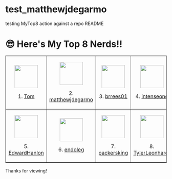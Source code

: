 # test_matthewjdegarmo
testing MyTop8 action against a repo README

# 😎 Here's My Top 8 Nerds!!
<!-- MYTOP8-LIST:START -->
<table style="border-collapse: collapse;" border="1"><tbody>
<td style=''><p style='text-align:center;'><a href='https://twitter.com/myspacetom'><img style='display: block; margin-left: auto; margin-right: auto;' src='https://pbs.twimg.com/profile_images/1237550450/mstom_400x400.jpg' alt='' width='72' height='72' /></a></p><p style='text-align: center;'>1. <a href='https://twitter.com/myspacetom'>Tom</a></p></td>
<td style=''><p style='text-align:center;'><a href='https://github.com/matthewjdegarmo'><img style='display: block; margin-left: auto; margin-right: auto;' src='https://github.com/matthewjdegarmo.png' alt='' width='72' height='72' /></a></p><p style='text-align: center;'>2. <a href='https://github.com/matthewjdegarmo'>matthewjdegarmo</a></p></td>
<td style=''><p style='text-align:center;'><a href='https://github.com/brrees01'><img style='display: block; margin-left: auto; margin-right: auto;' src='https://github.com/brrees01.png' alt='' width='72' height='72' /></a></p><p style='text-align: center;'>3. <a href='https://github.com/brrees01'>brrees01</a></p></td>
<td style=''><p style='text-align:center;'><a href='https://github.com/intenseone'><img style='display: block; margin-left: auto; margin-right: auto;' src='https://github.com/intenseone.png' alt='' width='72' height='72' /></a></p><p style='text-align: center;'>4. <a href='https://github.com/intenseone'>intenseone</a></p></td>
</tr><tr><td style=''><p style='text-align:center;'><a href='https://github.com/EdwardHanlon'><img style='display: block; margin-left: auto; margin-right: auto;' src='https://github.com/EdwardHanlon.png' alt='' width='72' height='72' /></a></p><p style='text-align: center;'>5. <a href='https://github.com/EdwardHanlon'>EdwardHanlon</a></p></td>
<td style=''><p style='text-align:center;'><a href='https://github.com/endoleg'><img style='display: block; margin-left: auto; margin-right: auto;' src='https://github.com/endoleg.png' alt='' width='72' height='72' /></a></p><p style='text-align: center;'>6. <a href='https://github.com/endoleg'>endoleg</a></p></td>
<td style=''><p style='text-align:center;'><a href='https://github.com/packersking'><img style='display: block; margin-left: auto; margin-right: auto;' src='https://github.com/packersking.png' alt='' width='72' height='72' /></a></p><p style='text-align: center;'>7. <a href='https://github.com/packersking'>packersking</a></p></td>
<td style=''><p style='text-align:center;'><a href='https://github.com/TylerLeonhardt'><img style='display: block; margin-left: auto; margin-right: auto;' src='https://github.com/TylerLeonhardt.png' alt='' width='72' height='72' /></a></p><p style='text-align: center;'>8. <a href='https://github.com/TylerLeonhardt'>TylerLeonhardt</a></p></td>
</tr></tbody></table>
<!-- MYTOP8-LIST:END -->










Thanks for viewing!








